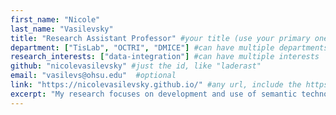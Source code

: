 ```yaml
---
first_name: "Nicole"      
last_name: "Vasilevsky"  
title: "Research Assistant Professor" #your title (use your primary one)
department: ["TisLab", "OCTRI", "DMICE"] #can have multiple departments  
research_interests: ["data-integration"] #can have multiple interests  
github: "nicolevasilevsky" #just the id, like "laderast"
email: "vasilevs@ohsu.edu"  #optional
link: "https://nicolevasilevsky.github.io/" #any url, include the https://  
excerpt: "My research focuses on development and use of semantic technologies to facilitate new knowledge discovery and promote scientific reproducibility." # a little bio - no more than 200 characters. We may integrate this.
---
```

